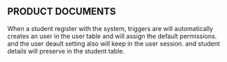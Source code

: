 ## PRODUCT DOCUMENTS    

When a student register with the system, triggers are will automatically creates an user in the user table and will assign the default permissions. and the user deault setting also will keep in the user session.
and student details will preserve in the student table.
